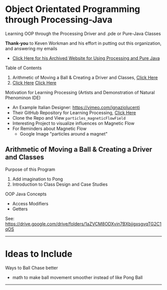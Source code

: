 # Object Orientated Programming through Processing-Java
Learning OOP through the Processing Driver and .pde or Pure-Java Classes

**Thank-you** to Keven Workman and his effort in putting out this organization, and answering my emails
- <a href="https://web.archive.org/web/20160403191056/http://staticvoidgames.com/tutorials/basicJava/fromProcessingToJava">Click Here for his Archived Website for Using Processing and Pure Java</a>

Table of Contents
1. Arithmetic of Moving a Ball & Creating a Driver and Classes, <a href="https://github.com/MercersKitchen/CS30/tree/master/Objective%20Processing-Java#arithmetic-of-moving-a-ball--creating-a-driver-and-classes">Click Here</a>
2. <a href="">Click Here</a>
<a href="">Click Here</a>

Motivation for Learning Processing (Artists and Demonstration of Natural Phenominon IDE)
- An Example Italian Designer: https://vimeo.com/ignaziolucenti
- Their GitHub Repository for Learning Processing, <a href="https://github.com/lignazio/Learning-Processing">Click Here</a>
- Clone the Repo and View ```particles_magneticFlowField```
- Interesting Project to visualize influences on Magnetic Flow
- For Reminders about Magnetic Flow
  - Google Image "particles around a magnet"

## Arithmetic of Moving a Ball & Creating a Driver and Classes
Purpose of this Program
1. Add imagination to Pong
2. Introduction to Class Design and Case Studies

OOP Java Concepts
- Access Modifiers
- Getters

See: https://drive.google.com/drive/folders/1aZVCM8ODXvin7BXbjjgxsgvqTG2C1qOS

---

# Ideas to Include
Ways to Ball Chase better
- math to make ball movement smoother instead of like Pong Ball

---
